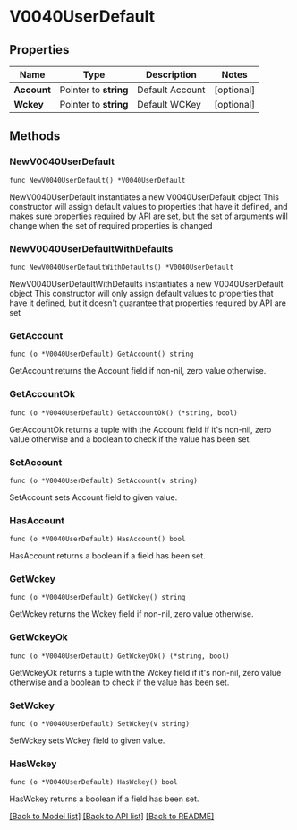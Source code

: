 # V0040UserDefault

## Properties

Name | Type | Description | Notes
------------ | ------------- | ------------- | -------------
**Account** | Pointer to **string** | Default Account | [optional] 
**Wckey** | Pointer to **string** | Default WCKey | [optional] 

## Methods

### NewV0040UserDefault

`func NewV0040UserDefault() *V0040UserDefault`

NewV0040UserDefault instantiates a new V0040UserDefault object
This constructor will assign default values to properties that have it defined,
and makes sure properties required by API are set, but the set of arguments
will change when the set of required properties is changed

### NewV0040UserDefaultWithDefaults

`func NewV0040UserDefaultWithDefaults() *V0040UserDefault`

NewV0040UserDefaultWithDefaults instantiates a new V0040UserDefault object
This constructor will only assign default values to properties that have it defined,
but it doesn't guarantee that properties required by API are set

### GetAccount

`func (o *V0040UserDefault) GetAccount() string`

GetAccount returns the Account field if non-nil, zero value otherwise.

### GetAccountOk

`func (o *V0040UserDefault) GetAccountOk() (*string, bool)`

GetAccountOk returns a tuple with the Account field if it's non-nil, zero value otherwise
and a boolean to check if the value has been set.

### SetAccount

`func (o *V0040UserDefault) SetAccount(v string)`

SetAccount sets Account field to given value.

### HasAccount

`func (o *V0040UserDefault) HasAccount() bool`

HasAccount returns a boolean if a field has been set.

### GetWckey

`func (o *V0040UserDefault) GetWckey() string`

GetWckey returns the Wckey field if non-nil, zero value otherwise.

### GetWckeyOk

`func (o *V0040UserDefault) GetWckeyOk() (*string, bool)`

GetWckeyOk returns a tuple with the Wckey field if it's non-nil, zero value otherwise
and a boolean to check if the value has been set.

### SetWckey

`func (o *V0040UserDefault) SetWckey(v string)`

SetWckey sets Wckey field to given value.

### HasWckey

`func (o *V0040UserDefault) HasWckey() bool`

HasWckey returns a boolean if a field has been set.


[[Back to Model list]](../README.md#documentation-for-models) [[Back to API list]](../README.md#documentation-for-api-endpoints) [[Back to README]](../README.md)


